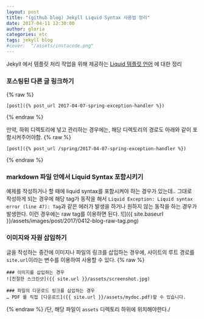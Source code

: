 ```yaml
---
layout: post
title: "(github blog) Jekyll Liquid Syntax 사용법 정리"
date: 2017-04-11 12:30:00
author: gloria
categories: etc
tags: jekyll blog
#cover:  "/assets/instacode.png"
---
```


Jekyll 에서 템플릿 처리 작업을 위해 제공하는 [Liquid 템플릿 언어](http://jekyllrb-ko.github.io/docs/templates/) 에 대한 정리

### 포스팅된 다른 글 링크하기
{% raw %}
```
[post]({% post_url 2017-04-07-spring-exception-handler %})
```
{% endraw %}

만약, 하위 디렉토리에 넣고 관리하는 경우에는, 해당 디렉토리의 경로도 아래와 같이 포함시켜주어야함.
{% raw %}
```
[post]({% post_url /spring/2017-04-07-spring-exception-handler %})
```
{% endraw %}

### markdown 파일 안에서 Liquid Syntax 포함시키기
예제를 작성하거나 할 때에 liquid syntax를 포함시켜야 하는 경우가 있는데..
그대로 작성하게 되는 경우에 해당 tag가 동작을 해서 `Liquid Exception: Liquid syntax error (line 47): Tag`과 같은 에러가 발생을 하거나  원하지 않는 동작을 하는 경우가 발생한다.
이런 경우에는 raw tag를 이용하면 된다.
![]({{ site.baseurl }}/assets/images/post/2017/0412-blog-raw-tag.png)

### 이미지와 자원 삽입하기
글을 작성하는 중간에 이미지나 파일의 링크를 삽입하는 경우에, 사이트의 루트 경로를  `site.url`이라는 변수를 이용하여 사용할 수 있다.
{% raw %}
```
### 이미지를 삽입하는 경우
![친절한 스크린샷]({{ site.url }}/assets/screenshot.jpg)

### 파일의 다운로드 링크를 삽입하는 경우
… PDF 를 직접 [다운로드]({{ site.url }}/assets/mydoc.pdf)할 수 있습니다.
```
{% endraw %}
/단, 해당 파일이 `assets` 디렉토리 하위에 위치해야한다./
